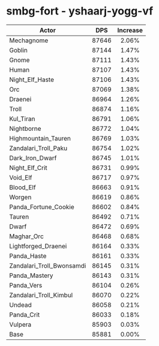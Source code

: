 # smbg-fort - yshaarj-yogg-vf
| Actor | DPS | Increase |
|---|:---:|:---:|
|Mechagnome|87646|2.06%|
|Goblin|87144|1.47%|
|Gnome|87111|1.43%|
|Human|87107|1.43%|
|Night_Elf_Haste|87106|1.43%|
|Orc|87069|1.38%|
|Draenei|86964|1.26%|
|Troll|86874|1.16%|
|Kul_Tiran|86791|1.06%|
|Nightborne|86772|1.04%|
|Highmountain_Tauren|86769|1.03%|
|Zandalari_Troll_Paku|86754|1.02%|
|Dark_Iron_Dwarf|86745|1.01%|
|Night_Elf_Crit|86731|0.99%|
|Void_Elf|86717|0.97%|
|Blood_Elf|86663|0.91%|
|Worgen|86619|0.86%|
|Panda_Fortune_Cookie|86602|0.84%|
|Tauren|86492|0.71%|
|Dwarf|86472|0.69%|
|Maghar_Orc|86468|0.68%|
|Lightforged_Draenei|86164|0.33%|
|Panda_Haste|86161|0.33%|
|Zandalari_Troll_Bwonsamdi|86145|0.31%|
|Panda_Mastery|86143|0.31%|
|Panda_Vers|86104|0.26%|
|Zandalari_Troll_Kimbul|86070|0.22%|
|Undead|86058|0.21%|
|Panda_Crit|86033|0.18%|
|Vulpera|85903|0.03%|
|Base|85881|0.00%|
